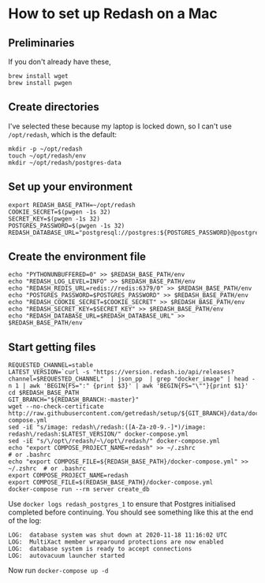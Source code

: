 # How to set up Redash on a Mac 

## Preliminaries

If you don't already have these, 
```
brew install wget
brew install pwgen
```
## Create directories

I've selected these because my laptop is locked down, so I can't use `/opt/redash`, which is the default:
```
mkdir -p ~/opt/redash
touch ~/opt/redash/env
mkdir ~/opt/redash/postgres-data
```
## Set up your environment
```
export REDASH_BASE_PATH=~/opt/redash
COOKIE_SECRET=$(pwgen -1s 32)
SECRET_KEY=$(pwgen -1s 32)
POSTGRES_PASSWORD=$(pwgen -1s 32)
REDASH_DATABASE_URL="postgresql://postgres:${POSTGRES_PASSWORD}@postgres/postgres"
```
## Create the environment file
```
echo "PYTHONUNBUFFERED=0" >> $REDASH_BASE_PATH/env
echo "REDASH_LOG_LEVEL=INFO" >> $REDASH_BASE_PATH/env
echo "REDASH_REDIS_URL=redis://redis:6379/0" >> $REDASH_BASE_PATH/env
echo "POSTGRES_PASSWORD=$POSTGRES_PASSWORD" >> $REDASH_BASE_PATH/env
echo "REDASH_COOKIE_SECRET=$COOKIE_SECRET" >> $REDASH_BASE_PATH/env
echo "REDASH_SECRET_KEY=$SECRET_KEY" >> $REDASH_BASE_PATH/env
echo "REDASH_DATABASE_URL=$REDASH_DATABASE_URL" >> $REDASH_BASE_PATH/env
```
## Start getting files
```
REQUESTED_CHANNEL=stable
LATEST_VERSION=`curl -s "https://version.redash.io/api/releases?channel=$REQUESTED_CHANNEL"  | json_pp  | grep "docker_image" | head -n 1 | awk 'BEGIN{FS=":" {print $3}' | awk 'BEGIN{FS="\""}{print $1}'
cd $REDASH_BASE_PATH
GIT_BRANCH="${REDASH_BRANCH:-master}"
wget --no-check-certificate http://raw.githubusercontent.com/getredash/setup/${GIT_BRANCH}/data/docker-compose.yml
sed -iE "s/image: redash\/redash:([A-Za-z0-9.-]*)/image: redash\/redash:$LATEST_VERSION/" docker-compose.yml
sed -iE "s/\/opt\/redash/~\/opt\/redash/" docker-compose.yml
echo "export COMPOSE_PROJECT_NAME=redash" >> ~/.zshrc                   # or .bashrc
echo "export COMPOSE_FILE=${REDASH_BASE_PATH}/docker-compose.yml" >> ~/.zshrc  # or .bashrc
export COMPOSE_PROJECT_NAME=redash
export COMPOSE_FILE=$(REDASH_BASE_PATH}/docker-compose.yml
docker-compose run --rm server create_db
```
Use `docker logs redash_postgres_1` to ensure that Postgres initialised completed before continuing. You should see something like this at the end of the log:
```
LOG:  database system was shut down at 2020-11-18 11:16:02 UTC
LOG:  MultiXact member wraparound protections are now enabled
LOG:  database system is ready to accept connections
LOG:  autovacuum launcher started
```
Now run `docker-compose up -d`
